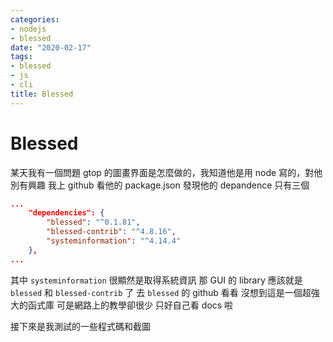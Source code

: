 ```yaml
---
categories:
- nodejs
- blessed
date: "2020-02-17"
tags:
- blessed
- js
- cli
title: Blessed
---
```


# Blessed

某天我有一個問題
gtop 的圖畫界面是怎麼做的，我知道他是用 node 寫的，對他別有興趣
我上 github 看他的 package.json
發現他的 depandence 只有三個

```json
...
	"dependencies": {
		"blessed": "^0.1.81",
		"blessed-contrib": "^4.8.16",
		"systeminformation": "^4.14.4"
	},
...
```

其中 `systeminformation` 很顯然是取得系統資訊
那 GUI 的 library 應該就是 `blessed` 和 `blessed-contrib` 了
去 `blessed` 的 github 看看
沒想到這是一個超強大的函式庫
可是網路上的教學卻很少
只好自己看 docs 啦

接下來是我測試的一些程式碼和截圖
